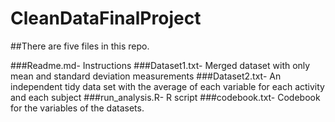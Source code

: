 CleanDataFinalProject
=====================
##There are five files in this repo.

###Readme.md- Instructions
###Dataset1.txt- Merged dataset with only mean and standard deviation measurements
###Dataset2.txt- An independent tidy data set with the average of each variable for each activity and each subject
###run_analysis.R- R script 
###codebook.txt- Codebook for the variables of the datasets.

